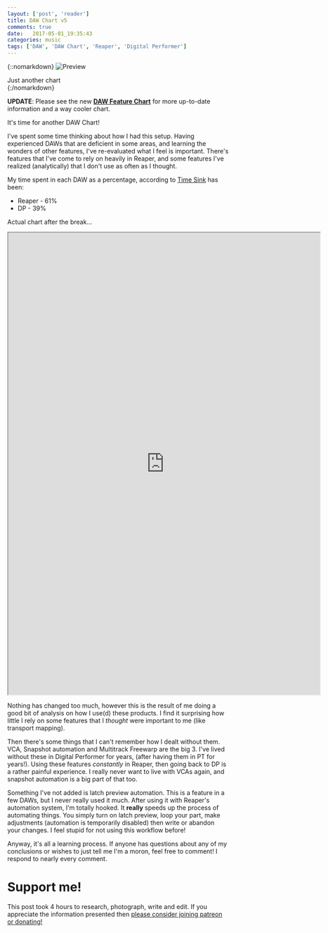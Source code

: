 ```yaml
---
layout: ['post', 'reader']
title: DAW Chart v5
comments: true
date:   2017-05-01_19:35:43 
categories: music
tags: ['DAW', 'DAW Chart', 'Reaper', 'Digital Performer']
---
```


{::nomarkdown}
  <img src="/assets/Random/DawChart5.png" alt="Preview">
  <div class="image-caption">Just another chart</div>
{:/nomarkdown}

**UPDATE**: Please see the new [**DAW Feature Chart**](/DAW-Chart.html) for more up-to-date information and a way cooler chart.

It's time for another DAW Chart!

I've spent some time thinking about how I had this setup. Having experienced DAWs that are deficient in some areas, and learning the wonders of other features, I've re-evaluated what I feel is important. There's features that I've come to rely on heavily in Reaper, and some features I've realized (analytically) that I don't use as often as I thought.

My time spent in each DAW as a percentage, according to [Time Sink](https://manytricks.com/timesink/) has been:

* Reaper - 61%
* DP - 39%
 
Actual chart after the break...

<!--more-->

<iframe src="https://docs.google.com/spreadsheets/d/15f299pdn-dJH-Xo493c4_t0_Y1-Hfh34fohnyw2_Ro4/pubhtml?widget=true&amp;headers=false" height="1050" width="710"></iframe>

Nothing has changed too much, however this is the result of me doing a good bit of analysis on how I use(d) these products. I find it surprising how little I rely on some features that I _thought_ were important to me (like transport mapping). 

Then there's some things that I can't remember how I dealt without them. VCA, Snapshot automation and Multitrack Freewarp are the big 3. I've lived without these in Digital Performer for years, (after having them in PT for years!). Using these features _constantly_ in Reaper, then going back to DP is a rather painful experience. I really never want to live with VCAs again, and snapshot automation is a big part of that too.

Something I've not added is latch preview automation. This is a feature in a few DAWs, but I never really used it much. After using it with Reaper's automation system, I'm totally hooked. It **really** speeds up the process of automating things. You simply turn on latch preview, loop your part, make adjustments (automation is temporarily disabled) then write or abandon your changes. I feel stupid for not using this workflow before!

Anyway, it's all a learning process. If anyone has questions about any of my conclusions or wishes to just tell me I'm a moron, feel free to comment! I respond to nearly every comment.

# Support me!

This post took 4 hours to research, photograph, write and edit. If you appreciate the information presented then <a href="/DonateNow/">please consider joining patreon or donating!</a>




